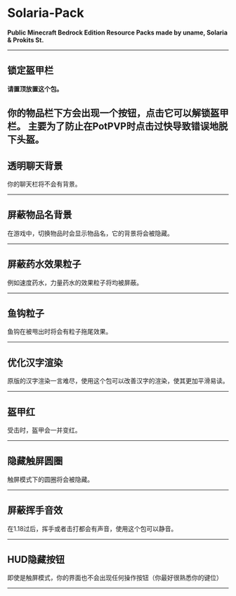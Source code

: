 # Solaria-Pack
**Public Minecraft Bedrock Edition Resource Packs made by uname, Solaria &amp; Prokits St.**

---

## 锁定盔甲栏
**请置顶放置这个包。**

你的物品栏下方会出现一个按钮，点击它可以解锁盔甲栏。
主要为了防止在PotPVP时点击过快导致错误地脱下头盔。
---

## 透明聊天背景
你的聊天栏将不会有背景。

---

## 屏蔽物品名背景
在游戏中，切换物品时会显示物品名，它的背景将会被隐藏。

---

## 屏蔽药水效果粒子
例如速度药水，力量药水的效果粒子将均被屏蔽。

---

## 鱼钩粒子
鱼钩在被甩出时将会有粒子拖尾效果。

---

## 优化汉字渲染
原版的汉字渲染一言难尽，使用这个包可以改善汉字的渲染，使其更加平滑易读。

---

## 盔甲红
受击时，盔甲会一并变红。

---

## 隐藏触屏圆圈
触屏模式下的圆圈将会被隐藏。

---

## 屏蔽挥手音效
在1.18过后，挥手或者击打都会有声音，使用这个包可以静音。

---

## HUD隐藏按钮
即使是触屏模式，你的界面也不会出现任何操作按钮（你最好很熟悉你的键位）

---
